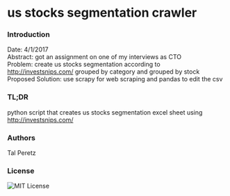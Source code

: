 # us stocks segmentation crawler



### Introduction
Date: 4/1/2017 <br>
Abstract: got an assignment on one of my interviews as CTO <br>
Problem: create us stocks segmentation according to http://investsnips.com/ grouped by category and grouped by stock <br>
Proposed Solution: use scrapy for web scraping and pandas to edit the csv <br>

### TL;DR
python script that creates us stocks segmentation excel sheet using http://investsnips.com/ <br>

### Authors
Tal Peretz

### License
![MIT License](https://choosealicense.com/licenses/mit/)
